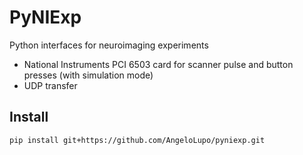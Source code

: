 # PyNIExp
Python interfaces for neuroimaging experiments
 - National Instruments PCI 6503 card for scanner pulse and button presses (with simulation mode)
 - UDP transfer

 ## Install
`pip install git+https://github.com/AngeloLupo/pyniexp.git`

